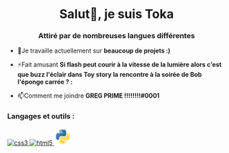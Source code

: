 <h1 align="center">Salut👋, je suis Toka</h1>
<h3 align="center">Attiré par de nombreuses langues différentes</h3>

- 🔭Je travaille actuellement sur **beaucoup de projets :)**

- ⚡Fait amusant **Si flash peut courir à la vitesse de la lumière alors c'est que buzz l'éclair dans Toy story la rencontre à la soirée de Bob l'éponge carrée ? :**

- 📫Comment me joindre **GREG PRIME !!!!!!!!#0001**


<h3 align="left">Langages et outils :</h3>
<p align="left"> <a href="https://www.w3schools.com/css/" target="_blank" rel="noreferrer"> <img src="https://raw.githubusercontent. com/devicons/devicon/master/icons/css3/css3-original-wordmark.svg" alt="css3" width="40" height="40"/> </a> <a href="https:// www.w3.org/html/" target="_blank" rel="noreferrer"> <img src="https://raw.githubusercontent.com/devicons/devicon/master/icons/html5/html5-original-wordmark .svg" alt="html5" width="40" height="40"/> </a> <a href="https://www.python.org" target="_blank" rel="noreferrer"> <img src="https://raw.githubusercontent.com/devicons/devicon/master/icons/python/python-original.svg" alt="python" width="40" height="40"/> </a > </p>
